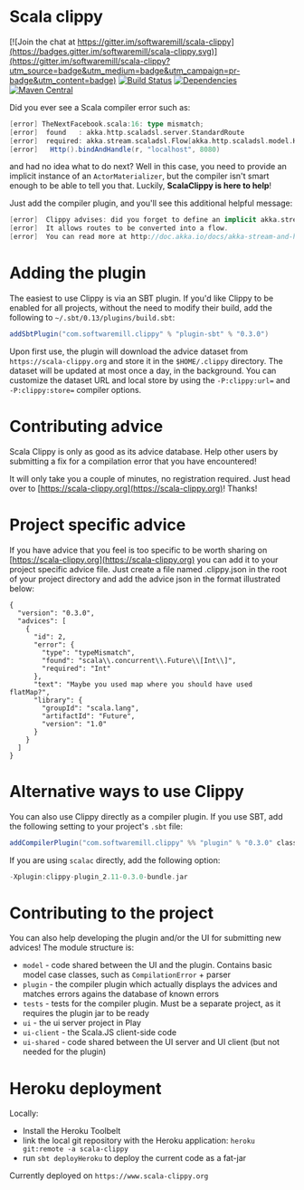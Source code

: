 # Scala clippy

[![Join the chat at https://gitter.im/softwaremill/scala-clippy](https://badges.gitter.im/softwaremill/scala-clippy.svg)](https://gitter.im/softwaremill/scala-clippy?utm_source=badge&utm_medium=badge&utm_campaign=pr-badge&utm_content=badge)
[![Build Status](https://travis-ci.org/softwaremill/scala-clippy.svg?branch=master)](https://travis-ci.org/softwaremill/scala-clippy)
[![Dependencies](https://app.updateimpact.com/badge/634276070333485056/clippy.svg?config=compile)](https://app.updateimpact.com/latest/634276070333485056/clippy)
[![Maven Central](https://maven-badges.herokuapp.com/maven-central/com.softwaremill.clippy/plugin_2.11/badge.svg)](https://maven-badges.herokuapp.com/maven-central/com.softwaremill.clippy/plugin_2.11)

Did you ever see a Scala compiler error such as:

````scala
[error] TheNextFacebook.scala:16: type mismatch;
[error]  found   : akka.http.scaladsl.server.StandardRoute
[error]  required: akka.stream.scaladsl.Flow[akka.http.scaladsl.model.HttpRequest,akka.http.scaladsl.model.HttpResponse,Any]
[error]   Http().bindAndHandle(r, "localhost", 8080)
````

and had no idea what to do next? Well in this case, you need to provide an implicit instance of an `ActorMaterializer`,
but the compiler isn't smart enough to be able to tell you that. Luckily, **ScalaClippy is here to help**!

Just add the compiler plugin, and you'll see this additional helpful message:

````scala
[error]  Clippy advises: did you forget to define an implicit akka.stream.ActorMaterializer?
[error]  It allows routes to be converted into a flow.
[error]  You can read more at http://doc.akka.io/docs/akka-stream-and-http-experimental/2.0/scala/http/routing-dsl/index.html
````

# Adding the plugin

The easiest to use Clippy is via an SBT plugin. If you'd like Clippy to be enabled for all projects, without
the need to modify their build, add the following to `~/.sbt/0.13/plugins/build.sbt`:

````scala
addSbtPlugin("com.softwaremill.clippy" % "plugin-sbt" % "0.3.0")
````

Upon first use, the plugin will download the advice dataset from `https://scala-clippy.org` and store it in the 
`$HOME/.clippy` directory. The dataset will be updated at most once a day, in the background. You can customize the
dataset URL and local store by using the `-P:clippy:url=` and `-P:clippy:store=` compiler options. 

# Contributing advice

Scala Clippy is only as good as its advice database. Help other users by submitting a fix for a compilation error that 
you have encountered!

It will only take you a couple of minutes, no registration required. Just head over to 
[https://scala-clippy.org](https://scala-clippy.org)! Thanks!

# Project specific advice

If you have advice that you feel is too specific to be worth sharing on [https://scala-clippy.org](https://scala-clippy.org)
you can add it to your project specific advice file.
Just create a file named .clippy.json in the root of your project directory and add the advice json in the format illustrated below:

````
{
  "version": "0.3.0",
  "advices": [
    {
      "id": 2,
      "error": {
        "type": "typeMismatch",
        "found": "scala\\.concurrent\\.Future\\[Int\\]",
        "required": "Int"
      },
      "text": "Maybe you used map where you should have used flatMap?",
      "library": {
        "groupId": "scala.lang",
        "artifactId": "Future",
        "version": "1.0"
      }
    }
  ]
}
````

# Alternative ways to use Clippy

You can also use Clippy directly as a compiler plugin. If you use SBT, add the following setting to your
project's `.sbt` file:

````scala
addCompilerPlugin("com.softwaremill.clippy" %% "plugin" % "0.3.0" classifier "bundle")
````

If you are using `scalac` directly, add the following option:

````scala
-Xplugin:clippy-plugin_2.11-0.3.0-bundle.jar
````

# Contributing to the project

You can also help developing the plugin and/or the UI for submitting new advices! The module structure is:

* `model` - code shared between the UI and the plugin. Contains basic model case classes, such as `CompilationError` + parser
* `plugin` - the compiler plugin which actually displays the advices and matches errors agains the database of known errors
* `tests` - tests for the compiler plugin. Must be a separate project, as it requires the plugin jar to be ready
* `ui` - the ui server project in Play
* `ui-client` - the Scala.JS client-side code
* `ui-shared` - code shared between the UI server and UI client (but not needed for the plugin)

# Heroku deployment

Locally:

* Install the Heroku Toolbelt
* link the local git repository with the Heroku application: `heroku git:remote -a scala-clippy`
* run `sbt deployHeroku` to deploy the current code as a fat-jar

Currently deployed on `https://www.scala-clippy.org`
